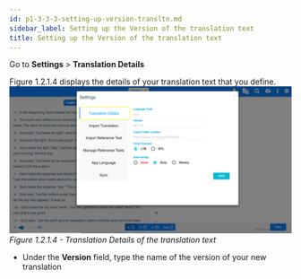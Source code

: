 ```yaml
---
id: p1-3-3-3-setting-up-version-transltn.md
sidebar_label: Setting up the Version of the translation text
title: Setting up the Version of the translation text
---
```


Go to **Settings** > **Translation Details**

Figure 1.2.1.4 displays the details of your translation text that you define.
![alt text](../../../../../../static/AutographaLiveImages/Getting_Started/translation-details-fig-1.2.1.4.jpg 'Translation Details of the translation text')
_Figure 1.2.1.4 - Translation Details of the translation text_

-   Under the **Version** field, type the name of the version of your new translation
